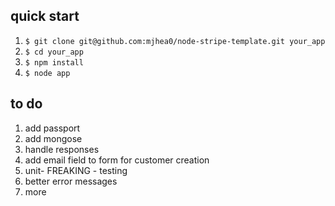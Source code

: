 ## quick start

1. `$ git clone git@github.com:mjhea0/node-stripe-template.git your_app`
2. `$ cd your_app`
3. `$ npm install`
4. `$ node app`

## to do

1. add passport
2. add mongose
3. handle responses
4. add email field to form for customer creation
5. unit- FREAKING - testing
6. better error messages
7. more

